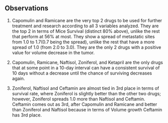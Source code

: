 ## Observations

1. Capomulin and Ramicane are the very top 2 drugs to be used for further treatment and research according to all 3 variables analyzed. 
They are the top 2 in terms of Mice Survival (distinct 80% above), unlike the rest that perform at 56% at most. They show a spread of metastatic sites from 1.0 to 1.7(0.7 being the spread), unlike the rest that have a more spread of 1.0 (from 2.0 to 3.0). They are the only 2 drugs with a positive value for volume decrease in the tumor.

2. Capomulin, Ramicane, Naftisol, Zoniferol, and Ketapril are the only drugs that at some point in a 10-day interval can have a consistent survival of 10 days without a decrease until the chance of surviving decreases again. 

3. Zoniferol, Naftisol and Ceftamin are almost tied in 3rd place in terms of survival rate, where Zoniferol is slightly better than the other two drugs; however, Zoniferol spreads 1.0 more than Naftisol and Ceftamin. Ceftamin comes out as 3rd, after Capomulin and Ramicane and better than Zoniferol and Naftisol because in terms of Volume growth Ceftamin has 3rd place.
